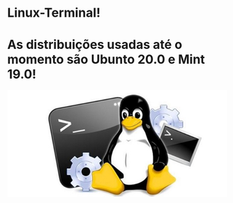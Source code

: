 # Linux-Terminal!
# As distribuições usadas até o momento são Ubunto 20.0 e Mint 19.0!

![Getting Started](../img/linux-1.jpg)

